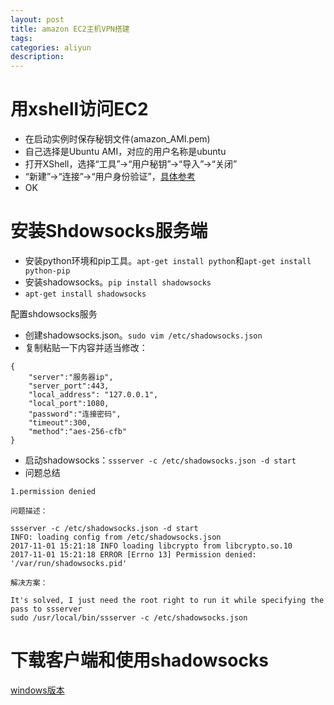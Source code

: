 ```yaml
---
layout: post
title: amazon EC2主机VPN搭建
tags:
categories: aliyun
description:
---
```


# 用xshell访问EC2
* 在启动实例时保存秘钥文件(amazon_AMI.pem)
* 自己选择是Ubuntu AMI，对应的用户名称是ubuntu
* 打开XShell，选择“工具”->“用户秘钥”->“导入”->“关闭”
* “新建”->“连接”->“用户身份验证”，[具体参考](https://jingyan.baidu.com/article/a3a3f811d5fc338da2eb8a00.html)
* OK

# 安装Shdowsocks服务端

* 安装python环境和pip工具。`apt-get install python`和`apt-get install python-pip`
* 安装shadowsocks。`pip install shadowsocks`
* `apt-get install shadowsocks`

配置shdowsocks服务
* 创建shadowsocks.json。`sudo vim /etc/shadowsocks.json`
* 复制粘贴一下内容并适当修改：

```
{
    "server":"服务器ip",
    "server_port":443,
    "local_address": "127.0.0.1",
    "local_port":1080,
    "password":"连接密码",
    "timeout":300,
    "method":"aes-256-cfb"
}
```

* 启动shadowsocks：`ssserver -c /etc/shadowsocks.json -d start`
* 问题总结

```
1.permission denied

问题描述：

ssserver -c /etc/shadowsocks.json -d start
INFO: loading config from /etc/shadowsocks.json
2017-11-01 15:21:18 INFO loading libcrypto from libcrypto.so.10
2017-11-01 15:21:18 ERROR [Errno 13] Permission denied: '/var/run/shadowsocks.pid'

解决方案：

It's solved, I just need the root right to run it while specifying the pass to ssserver
sudo /usr/local/bin/ssserver -c /etc/shadowsocks.json
```

# 下载客户端和使用shadowsocks
[windows版本](https://github.com/shadowsocks/shadowsocks-windows/releases)
